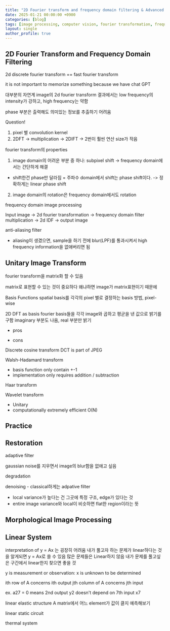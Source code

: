 ```yaml
---
title: "2D Fourier transform and frequency domain filtering & Advanced transformation"
date: 2025-01-21 00:00:00 +0900
categories: [blog]
tags: [image processing, computer vision, fourier transformation, frequency domain filtering]
layout: single
author_profile: true
---
```



## 2D Fourier Transform and Frequency Domain Filtering
2d discrete fourier transform
== fast fourier transform

it is not important to memorize something because we have chat GPT

대부분의 자연계 image의 2d fourier transform 결과에서는
low frequency의 intensity가 강하고, high frequency는 약함

phase 부분은 출력해도 의미있는 정보를 추출하기 어려움

Question!
1) pixel 별 convolution kernel
2) 2DFT -> multiplication -> 2DIFT
-> 2번이 훨씬 연산 size가 작음

fourier transform의 properties
1. image domain의 어려운 부분 중 하나: subpixel shift
-> frequency domain에서는 간단하게 해결
- shift한건 phase만 달라짐
= 주파수 domain에서 shift는 phase shift이다.
-> 정확하게는 linear phase shift

2. image domain의 rotation은 frequency domain에서도 rotation

frequency domain image processing

Input image -> 2d fourier transformation -> frequency domain filter multiplication -> 2d IDF -> output image

anti-aliasing filter
- aliasing이 생겼으면, sample을 하기 전에 blur(LPF)를 통과시켜서 high frequency information을 없애버리면 됨



## Unitary Image Transform
fourier transform을 matrix화 할 수 있음

matrix로 표현할 수 있는 것이 중요하다
왜냐하면 image가 matrix표현이기 때문에


Basis Functions
spatial basis를 각각의 pixel 별로 결정하는 basis 방법, pixel-wise


2D DFT as basis
fourier basis들을 각각 image와 곱하고 평균을 낸 값으로 밝기를 구함
imaginary 부분도 나옴, real 부분만 밝기
- pros
  
- cons


Discrete cosine transform
DCT is part of JPEG

Walsh-Hadamard transform
- basis function only contain +-1
- implementation only requires addition / subtraction

Haar transform

Wavelet transform
- Unitary
- computationally extremely efficient O(N)



## Practice

## Restoration
adaptive filter

gaussian noise를 지우면서 image의 blur함을 없애고 싶음

degradation

denoising - classical하게는 adpative filter
- local variance가 높다는 건 그곳에 특정 구조, edge가 있다는 것
- entire image variance와 local이 비슷하면 flat한 region이라는 뜻



## Morphological Image Processing

## Linear System

interpretation of y = Ax
는 굉장히 어려움
내가 풀고자 하는 문제가 linear하다는 것을 알게되면 y = Ax로 쓸 수 있음
많은 문제들은 Linear하지 않음
내가 문제를 풀고싶은 구간에서 linear한지 찾으면 좋을 것

y is measurement or observation: x is unknown to be determined

ith row of A concerns ith output
jth column of A concerns jth input

ex. a27 = 0 means 2nd output y2 doesn't depend on 7th input x7

linear elastic structure
A matrix에서 어느 element가 값이 클지 예측해보기

linear static circuit

thermal system












